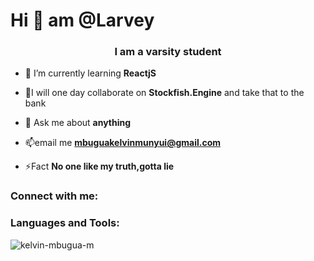 <h1 align="left">Hi 👋 am @Larvey</h1>
<h3 align="center">I am a varsity student</h3>

- 🌱 I’m currently learning **ReactjS**

- 👯I will one day collaborate on **Stockfish.Engine** and take that to the bank

- 💬 Ask me about **anything**

- 📫email me **mbuguakelvinmunyui@gmail.com**

- ⚡Fact **No one like my truth,gotta lie**

<h3 align="left">Connect with me:</h3>
<p align="left">

<h3 align="left">Languages and Tools:</h3>


<p><img align="left" src="https://github-readme-stats.vercel.app/api/top-langs?username=kelvin-mbugua-m&show_icons=true&locale=en&layout=compact" alt="kelvin-mbugua-m" /></p>

